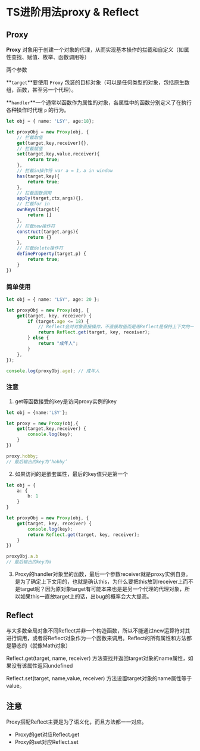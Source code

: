 # TS进阶用法proxy & Reflect

## Proxy

**Proxy** 对象用于创建一个对象的代理，从而实现基本操作的拦截和自定义（如属性查找、赋值、枚举、函数调用等）

两个参数

**`target`**要使用 `Proxy` 包装的目标对象（可以是任何类型的对象，包括原生数组，函数，甚至另一个代理）。

**`handler`**一个通常以函数作为属性的对象，各属性中的函数分别定义了在执行各种操作时代理 `p` 的行为。

```ts
let obj = { name: 'LSY', age:18};

let proxyObj = new Proxy(obj, {
    // 拦截取值
    get(target,key,receiver){},
    // 拦截赋值
    set(target,key,value,receiver){
        return true;
    },
    // 拦截in操作符 var a = 1，a in window
    has(target,key){
        return true;
    },
    // 拦截函数调用
    apply(target,ctx,args){},
    // 拦截for in
    ownKeys(target){
        return []
    },
    // 拦截new操作符
    construct(target,args){
        return {}
    },
    // 拦截delete操作符
    defineProperty(target,p) {
        return true;
    }
})
```

### 简单使用

```ts
let obj = { name: "LSY", age: 20 };

let proxyObj = new Proxy(obj, {
	get(target, key, receiver) {
		if (target.age <= 18) {
			// Reflect会对对象直接操作，不直接取值而是用Reflect是保持上下文的一致性
			return Reflect.get(target, key, receiver);
		} else {
			return "成年人";
		}
	},
});

console.log(proxyObj.age); // 成年人
```

### 注意

1. get等函数接受的key是访问proxy实例的key

```ts
let obj = {name:'LSY'};

let proxy = new Proxy(obj,{
    get(target,key,receiver) {
        console.log(key);
    }
})

proxy.hobby;
// 最后输出的key为‘hobby’
```

2. 如果访问的是嵌套属性，最后的key值只是第一个

```ts
let obj = {
    a: {
        b: 1
    }
}

let proxyObj = new Proxy(obj, {
    get(target, key, receiver) {
        console.log(key);
        return Reflect.get(target, key, receiver);
    }
})

proxyObj.a.b
// 最后输出的key为a
```

3. Proxy的handler对象里的函数，最后一个参数receiver就是proxy实例自身。是为了确定上下文用的，也就是确认this，为什么要把this放到receiver上而不是target呢？因为原对象target有可能本来也是是另一个代理的代理对象，所以如果this一直放target上的话，出bug的概率会大大提高。

## Reflect

与大多数全局对象不同Reflect并非一个构造函数，所以不能通过new运算符对其进行调用，或者将Reflect对象作为一个函数来调用。Reflect的所有属性和方法都是静态的（就像Math对象）

Reflect.get(target, name, receiver) 方法查找并返回target对象的name属性，如果没有该属性返回undefined

Reflect.set(target, name,value, receiver) 方法设置target对象的name属性等于value。

## 注意

Proxy搭配Reflect主要是为了语义化，而且方法都一一对应。

- Proxy的get对应Reflect.get
- Proxy的set对应Reflect.set